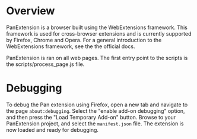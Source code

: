 # Overview

PanExtension is a browser built using the WebExtensions framework. This framework is used for cross-browser extensions and is currently supported by Firefox, Chrome and Opera. For a general introduction to the WebExtensions framework, see the the official docs.

PanExtension is ran on all web pages. The first entry point to the scripts is the scripts/process_page.js file.

# Debugging

To debug the Pan extension using Firefox, open a new tab and navigate to the page `about:debugging`. Select the "enable add-on debugging" option, and then press the "Load Temporary Add-on" button. Browse to your PanExtension project, and select the `manifest.json` file. The extension is now loaded and ready for debugging. 
